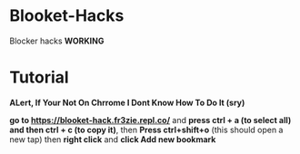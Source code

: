 # Blooket-Hacks
Blocker hacks **WORKING**

# Tutorial
**ALert, If Your Not On Chrrome I Dont Know How To Do It (sry)**

**go to https://blooket-hack.fr3zie.repl.co/** and **press ctrl + a (to select all) and then ctrl + c (to copy it)**, then **Press ctrl+shift+o** (this should open a new tap) then **right click** and **click Add new bookmark**
